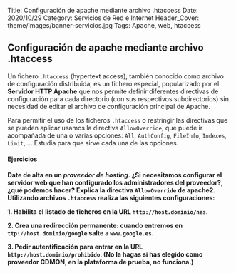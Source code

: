 Title: Configuración de apache mediante archivo .htaccess
Date: 2020/10/29
Category: Servicios de Red e Internet
Header_Cover: theme/images/banner-servicios.jpg
Tags: Apache, web, htaccess

## Configuración de apache mediante archivo .htaccess

Un fichero `.htaccess` (hypertext access), también conocido como archivo de configuración distribuida, es un fichero especial, popularizado por el **Servidor HTTP Apache** que nos permite definir diferentes directivas de configuración para cada directorio (con sus respectivos subdirectorios) sin necesidad de editar el archivo de configuración principal de Apache.

Para permitir el uso de los ficheros `.htaccess` o restringir las directivas que se pueden aplicar usamos la directiva `AllowOverride`, que puede ir acompañada de una o varias opciones: `All`, `AuthConfig`, `FileInfo`, `Indexes`, `Limit`, … Estudia para que sirve cada una de las opciones.

#### Ejercicios

**Date de alta en un *proveedor de hosting*. ¿Si necesitamos configurar el servidor web que han configurado los administradores del proveedor?, ¿qué podemos hacer? Explica la directiva `AllowOverride` de apache2. Utilizando archivos `.htaccess` realiza las siguientes configuraciones:**

**1. Habilita el listado de ficheros en la URL `http://host.dominio/nas`.**



**2. Crea una redirección permanente: cuando entremos en `ttp://host.dominio/google` salte a `www.google.es`.**



**3. Pedir autentificación para entrar en la URL `http://host.dominio/prohibido`. (No la hagas si has elegido como proveedor CDMON, en la plataforma de prueba, no funciona.)**
